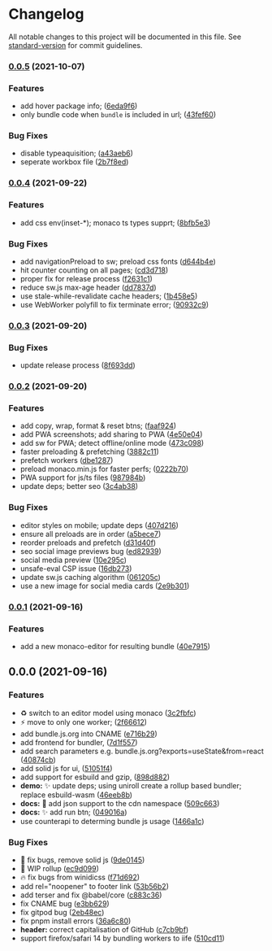 # Changelog

All notable changes to this project will be documented in this file. See [standard-version](https://github.com/conventional-changelog/standard-version) for commit guidelines.

### [0.0.5](https://github.com/okikio/bundle/compare/v0.0.4...v0.0.5) (2021-10-07)


### Features

* add hover package info; ([6eda9f6](https://github.com/okikio/bundle/commit/6eda9f64b6994c4ad6927e639bb2ff9b70ffdccc))
* only bundle code when `bundle` is included in url; ([43fef60](https://github.com/okikio/bundle/commit/43fef6055495c2f3b03edfd8e41c2759f6c9f49f))


### Bug Fixes

* disable typeaquisition; ([a43aeb6](https://github.com/okikio/bundle/commit/a43aeb650934b2422a0ee06f08f78b7459052bce))
* seperate workbox file ([2b7f8ed](https://github.com/okikio/bundle/commit/2b7f8ed57c8f95a8ea6481b53446d11fc731bb16))

### [0.0.4](https://github.com/okikio/bundle/compare/v0.0.3...v0.0.4) (2021-09-22)


### Features

* add css env(inset-*); monaco ts types supprt; ([8bfb5e3](https://github.com/okikio/bundle/commit/8bfb5e39554a83b6214b7d7f23854b06acf5a5f4))


### Bug Fixes

* add navigationPreload to sw; preload css fonts ([d644b4e](https://github.com/okikio/bundle/commit/d644b4e2048c4cc8e6ac70c44b0349c51d8a4fd4))
* hit counter counting on all pages; ([cd3d718](https://github.com/okikio/bundle/commit/cd3d718488b4727e10841226b9674c46b61e56b0))
* proper fix for release process ([f2631c1](https://github.com/okikio/bundle/commit/f2631c1fe65d72ea4b99085aba4aac4a96718ee2))
* reduce sw.js max-age header ([dd7837d](https://github.com/okikio/bundle/commit/dd7837de3a785ccd7db9536e1cde4555e20bd397))
* use stale-while-revalidate cache headers; ([1b458e5](https://github.com/okikio/bundle/commit/1b458e560b7712c12f514e1d3ab064f659a1463d))
* use WebWorker polyfill to fix terminate error; ([90932c9](https://github.com/okikio/bundle/commit/90932c96005bfc80710893a415f4d2597f234055))

### [0.0.3](https://github.com/okikio/bundle/compare/v0.0.2...v0.0.3) (2021-09-20)


### Bug Fixes

* update release process ([8f693dd](https://github.com/okikio/bundle/commit/8f693dd27b591d63dc9142c8834707a1e03cad5e))

### [0.0.2](https://github.com/okikio/bundle/compare/v0.0.1...v0.0.2) (2021-09-20)


### Features

* add copy, wrap, format & reset btns; ([faaf924](https://github.com/okikio/bundle/commit/faaf924cb1c081d1f0e7a358c8b337de43cd888c))
* add PWA screenshots; add sharing to PWA ([4e50e04](https://github.com/okikio/bundle/commit/4e50e043ba3b3fd382db358df2b3d10e6bc8d87b))
* add sw for PWA; detect offline/online mode ([473c098](https://github.com/okikio/bundle/commit/473c098f10729f538b4853f0faa648bfb40e992a))
* faster preloading & prefetching ([3882c11](https://github.com/okikio/bundle/commit/3882c11eedbaae7a179021ed0e84fe1ead26cf56))
* prefetch workers ([dbe1287](https://github.com/okikio/bundle/commit/dbe1287a92d589db49a8784aec1f76169e916e97))
* preload monaco.min.js for faster perfs; ([0222b70](https://github.com/okikio/bundle/commit/0222b706a807e28e4bd5ce22e99d8bb9b45f640d))
* PWA support for js/ts files ([987984b](https://github.com/okikio/bundle/commit/987984bfef601337a96eb058ebb71d7a4257ec71))
* update deps; better seo ([3c4ab38](https://github.com/okikio/bundle/commit/3c4ab38683b827ac45c800d342b06fbd2efb8846))


### Bug Fixes

* editor styles on mobile; update deps ([407d216](https://github.com/okikio/bundle/commit/407d216e5dbf788f776b5a672932701811c71d4e))
* ensure all preloads are in order ([a5bece7](https://github.com/okikio/bundle/commit/a5bece755b8eab4e5d9c19d9bc124a97222766d3))
* reorder preloads and prefetch ([d31d40f](https://github.com/okikio/bundle/commit/d31d40f48df95fa0757f064956316e69ce766a2e))
* seo social image previews bug ([ed82939](https://github.com/okikio/bundle/commit/ed82939bcd40cc369ed46669d4a2e8181e049278))
* social media preview ([10e295c](https://github.com/okikio/bundle/commit/10e295c83b8f17a8abc149d0d003073ffb899a6e))
* unsafe-eval CSP issue ([16db273](https://github.com/okikio/bundle/commit/16db2736236c3e90fca85628090a77ac51198b38))
* update sw.js caching algorithm ([061205c](https://github.com/okikio/bundle/commit/061205c747e6340a852f36e3568303bf0c934829))
* use a new image for social media cards ([2e9b301](https://github.com/okikio/bundle/commit/2e9b301fe308711913214008b2dffa66c85c4cfb))

### [0.0.1](https://github.com/okikio/bundle/compare/v0.0.0...v0.0.1) (2021-09-16)


### Features

* add a new monaco-editor for resulting bundle ([40e7915](https://github.com/okikio/bundle/commit/40e79150e1e310c983ac363b880c53a58dd5a35f))

## 0.0.0 (2021-09-16)


### Features

* :recycle: switch to an editor model using monaco ([3c2fbfc](https://github.com/okikio/bundle/commit/3c2fbfc79fc1c8e7b5ab3d61ffb8a72a0bce1cf0))
* :zap: move to only one worker; ([2f66612](https://github.com/okikio/bundle/commit/2f66612a242a87a81c132b50c26b3f5feaa70fa9))
* add bundle.js.org into CNAME  ([e716b29](https://github.com/okikio/bundle/commit/e716b292661ee08517fb29701d60072a41fdf55b))
* add frontend for bundler, ([7d1f557](https://github.com/okikio/bundle/commit/7d1f557c48e389257f280b0f902d4241f63a1f69))
* add search parameters e.g. bundle.js.org?exports=useState&from=react ([40874cb](https://github.com/okikio/bundle/commit/40874cb0dfd79b594fe9047e8e067379822372ae))
* add solid js for ui, ([51051f4](https://github.com/okikio/bundle/commit/51051f4af1c1657085e370d9ef26c59b06a9e5ce))
* add support for esbuild and gzip, ([898d882](https://github.com/okikio/bundle/commit/898d88222d9f80f8680b7358045535cc5bcccf3b))
* **demo:** :sparkles: update deps; using uniroll create a rollup based bundler; replace esbuild-wasm ([46eeb8b](https://github.com/okikio/bundle/commit/46eeb8b82b648fd377efcb06fae3b794a586d068))
* **docs:** :bug: add json support to the cdn namespace ([509c663](https://github.com/okikio/bundle/commit/509c6636b5f095949d1cfeb23e4137aabc4f1a1b))
* **docs:** :sparkles: add run btn; ([049016a](https://github.com/okikio/bundle/commit/049016a254f2a4a93fddfe64c754e4157b1f664e))
* use counterapi to determing bundle js usage ([1466a1c](https://github.com/okikio/bundle/commit/1466a1ce44c5bac4b9f80269e07f4fdaab0d423e))


### Bug Fixes

* :bug: fix bugs, remove solid js ([9de0145](https://github.com/okikio/bundle/commit/9de01458ad9b66ccec0cc4d01c0792ca5435cb86))
* :bug: WIP rollup ([ec9d099](https://github.com/okikio/bundle/commit/ec9d099dd688d12008685994d516917f0fdc8194))
* :fire: fix bugs from winidicss ([f71d692](https://github.com/okikio/bundle/commit/f71d6929895a70dd526c2e6ae3c5a18cd1d04ef9))
* add rel="noopener" to footer link ([53b56b2](https://github.com/okikio/bundle/commit/53b56b27e625d2f2c8acfd32e730486ce923db95))
* add terser and fix @babel/core ([c883c36](https://github.com/okikio/bundle/commit/c883c36a8c870b5a36a5c065ad703ebec7a3dd62))
* fix CNAME bug ([e3bb629](https://github.com/okikio/bundle/commit/e3bb629b9dc55a5cdf1d2008bff3a15badbac9de))
* fix gitpod bug ([2eb48ec](https://github.com/okikio/bundle/commit/2eb48ec6fa42486725d6fc0809246c15f5ce2d79))
* fix pnpm install errors ([36a6c80](https://github.com/okikio/bundle/commit/36a6c8087f1eae2440e778915f8ef324a29b0b2b))
* **header:** correct capitalisation of GitHub ([c7cb9bf](https://github.com/okikio/bundle/commit/c7cb9bfa6c30f0ebb0fbc4e8d1d086f82c0119cd))
* support firefox/safari 14 by bundling workers to iife ([510cd11](https://github.com/okikio/bundle/commit/510cd1110cea20bdf2b1b957254a774d3af668cc))
